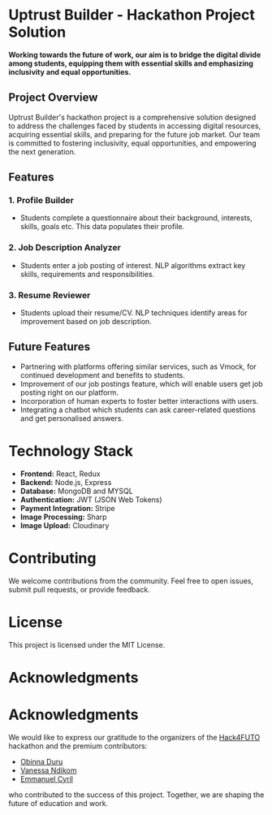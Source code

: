 # Uptrust Builder - Hackathon Project Solution

**Working towards the future of work, our aim is to bridge the digital divide among students, equipping them with essential skills and emphasizing inclusivity and equal opportunities.**

## Project Overview

Uptrust Builder's hackathon project is a comprehensive solution designed to address the challenges faced by students in accessing digital resources, acquiring essential skills, and preparing for the future job market. Our team is committed to fostering inclusivity, equal opportunities, and empowering the next generation.

## Features

### 1. Profile Builder

- Students complete a questionnaire about their background, interests, skills, goals etc. This data populates their profile.

### 2. Job Description Analyzer

- Students enter a job posting of interest. NLP algorithms extract key skills, requirements and responsibilities.

### 3. Resume Reviewer

- Students upload their resume/CV. NLP techniques identify areas for improvement based on job description.

## Future Features

- Partnering with platforms offering similar services, such as Vmock, for continued development and benefits to students.
- Improvement of our job postings feature, which will enable users get job posting right on our platform.
- Incorporation of human experts to foster better interactions with users.
- Integrating a chatbot which students can ask career-related questions and get personalised answers.

# Technology Stack

- **Frontend:** React, Redux
- **Backend:** Node.js, Express
- **Database:** MongoDB and MYSQL
- **Authentication:** JWT (JSON Web Tokens)
- **Payment Integration:** Stripe
- **Image Processing:** Sharp
- **Image Upload:** Cloudinary

# Contributing

We welcome contributions from the community. Feel free to open issues, submit pull requests, or provide feedback.

# License

This project is licensed under the MIT License.

# Acknowledgments

# Acknowledgments

We would like to express our gratitude to the organizers of the [Hack4FUTO](https://hack4futo.com/) hackathon and the premium contributors:

- [Obinna Duru](https://github.com/obinnafranklinduru)
- [Vanessa Ndikom](https://github.com/nessa-ndikom)
- [Emmanuel Cyril](https://github.com/Myles181)

who contributed to the success of this project. Together, we are shaping the future of education and work.
